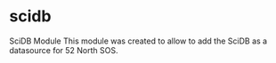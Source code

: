 # scidb
SciDB Module 
This module was created to allow to add the SciDB as a datasource for 52 North SOS. 
